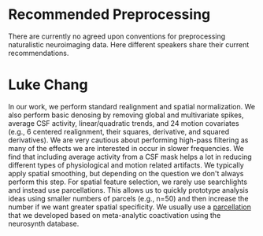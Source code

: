 # Recommended Preprocessing

There are currently no agreed upon conventions for preprocessing naturalistic neuroimaging data. Here different speakers share their current recommendations.


# Luke Chang
In our work, we perform standard realignment and spatial normalization. We also perform basic denosing by removing global and multivariate spikes, average CSF activity, linear/quadratic trends, and 24 motion covariates (e.g., 6 centered realignment, their squares, derivative, and squared derivatives). We are very cautious about performing high-pass filtering as many of the effects we are interested in occur in slower frequencies. We find that including average activity from a CSF mask helps a lot in reducing different types of physiological and motion related artifacts. We typically apply spatial smoothing, but depending on the question we don't always perform this step. For spatial feature selection, we rarely use searchlights and instead use parcellations. This allows us to quickly prototype analysis ideas using smaller numbers of parcels (e.g., n=50) and then increase the number if we want greater spatial specificity. We usually use a [parcellation](https://neurovault.org/collections/2099/) that we developed based on meta-analytic coactivation using the neurosynth database.

